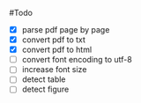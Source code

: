 #Todo

- [x] parse pdf page by page
- [x] convert pdf to txt
- [x] convert pdf to html
- [ ] convert font encoding to utf-8
- [ ] increase font size
- [ ] detect table
- [ ] detect figure